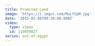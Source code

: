 ```yaml
---
title: Promised Land
image: 'https://i.imgur.com/MuLYIpM.jpg'
date: '2015-02-08T09:30:00.000Z'
video:
  type: vimeo
  id: 119059827
series: out-of-egypt
---
```


